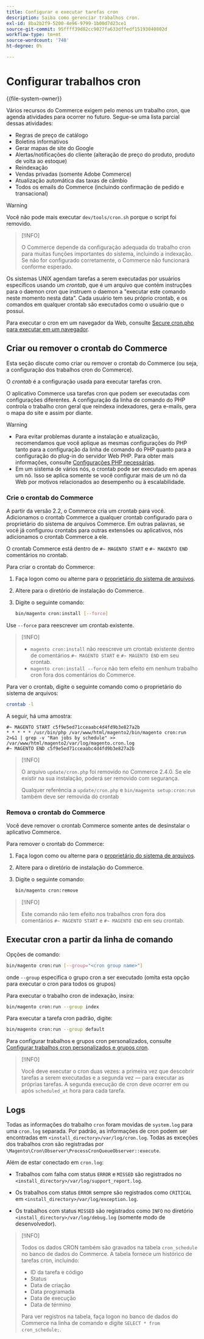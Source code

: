```yaml
---
title: Configurar e executar tarefas cron
description: Saiba como gerenciar trabalhos cron.
exl-id: 8ba2b2f9-5200-4e96-9799-1b00d7d23ce1
source-git-commit: 95ffff39d82cc9027fa633dffedf15193040802d
workflow-type: tm+mt
source-wordcount: '748'
ht-degree: 0%

---
```


# Configurar trabalhos cron

{{file-system-owner}}

Vários recursos do Commerce exigem pelo menos um trabalho cron, que agenda atividades para ocorrer no futuro. Segue-se uma lista parcial dessas atividades:

- Regras de preço de catálogo
- Boletins informativos
- Gerar mapas de site do Google
- Alertas/notificações do cliente (alteração de preço do produto, produto de volta ao estoque)
- Reindexação
- Vendas privadas (somente Adobe Commerce)
- Atualização automática das taxas de câmbio
- Todos os emails do Commerce (incluindo confirmação de pedido e transacional)

>[!WARNING]
>
>Você não pode mais executar `dev/tools/cron.sh` porque o script foi removido.

>[!INFO]
>
>O Commerce depende da configuração adequada do trabalho cron para muitas funções importantes do sistema, incluindo a indexação. Se não for configurado corretamente, o Commerce não funcionará conforme esperado.

Os sistemas UNIX agendam tarefas a serem executadas por usuários específicos usando um _crontab_, que é um arquivo que contém instruções para o daemon cron que instruem o daemon a &quot;executar este comando neste momento nesta data&quot;. Cada usuário tem seu próprio crontab, e os comandos em qualquer crontab são executados como o usuário que o possui.

Para executar o cron em um navegador da Web, consulte [Secure cron.php para executar em um navegador](../security/secure-cron-php.md).

## Criar ou remover o crontab do Commerce

Esta seção discute como criar ou remover o crontab do Commerce (ou seja, a configuração dos trabalhos cron do Commerce).

O _crontab_ é a configuração usada para executar tarefas cron.

O aplicativo Commerce usa tarefas cron que podem ser executadas com configurações diferentes. A configuração da linha de comando do PHP controla o trabalho cron geral que reindexa indexadores, gera e-mails, gera o mapa do site e assim por diante.

>[!WARNING]
>
>- Para evitar problemas durante a instalação e atualização, recomendamos que você aplique as mesmas configurações do PHP tanto para a configuração da linha de comando do PHP quanto para a configuração do plug-in do servidor Web PHP. Para obter mais informações, consulte [Configurações PHP necessárias](../../installation/prerequisites/php-settings.md).
>- Em um sistema de vários nós, o crontab pode ser executado em apenas um nó. Isso se aplica somente se você configurar mais de um nó da Web por motivos relacionados ao desempenho ou à escalabilidade.

### Crie o crontab do Commerce

A partir da versão 2.2, o Commerce cria um crontab para você. Adicionamos o crontab Commerce a qualquer crontab configurado para o proprietário do sistema de arquivos Commerce. Em outras palavras, se você já configurou crontabs para outras extensões ou aplicativos, nós adicionamos o crontab Commerce a ele.

O crontab Commerce está dentro de `#~ MAGENTO START` e `#~ MAGENTO END` comentários no crontab.

Para criar o crontab do Commerce:

1. Faça logon como ou alterne para o [proprietário do sistema de arquivos](../../installation/prerequisites/file-system/overview.md).
1. Altere para o diretório de instalação do Commerce.
1. Digite o seguinte comando:

   ```bash
   bin/magento cron:install [--force]
   ```

Use `--force` para reescrever um crontab existente.

>[!INFO]
>
>- `magento cron:install` não reescreve um crontab existente dentro de comentários `#~ MAGENTO START` e `#~ MAGENTO END` em seu crontab.
>- `magento cron:install --force` não tem efeito em nenhum trabalho cron fora dos comentários do Commerce.

Para ver o crontab, digite o seguinte comando como o proprietário do sistema de arquivos:

```bash
crontab -l
```

A seguir, há uma amostra:

```terminal
#~ MAGENTO START c5f9e5ed71cceaabc4d4fd9b3e827a2b
* * * * * /usr/bin/php /var/www/html/magento2/bin/magento cron:run 2>&1 | grep -v "Ran jobs by schedule" >> /var/www/html/magento2/var/log/magento.cron.log
#~ MAGENTO END c5f9e5ed71cceaabc4d4fd9b3e827a2b
```

>[!INFO]
>
>O arquivo `update/cron.php` foi removido no Commerce 2.4.0. Se ele existir na sua instalação, poderá ser removido com segurança.
>
>Qualquer referência a `update/cron.php` e `bin/magento setup:cron:run` também deve ser removida do crontab

### Remova o crontab do Commerce

Você deve remover o crontab Commerce somente antes de desinstalar o aplicativo Commerce.

Para remover o crontab do Commerce:

1. Faça logon como ou alterne para o [proprietário do sistema de arquivos](../../installation/prerequisites/file-system/overview.md).
1. Altere para o diretório de instalação do Commerce.
1. Digite o seguinte comando:

   ```bash
   bin/magento cron:remove
   ```

>[!INFO]
>
>Este comando não tem efeito nos trabalhos cron fora dos comentários `#~ MAGENTO START` e `#~ MAGENTO END` em seu crontab.

## Executar cron a partir da linha de comando

Opções de comando:

```bash
bin/magento cron:run [--group="<cron group name>"]
```

onde `--group` especifica o grupo cron a ser executado (omita esta opção para executar o cron para todos os grupos)

Para executar o trabalho cron de indexação, insira:

```bash
bin/magento cron:run --group index
```

Para executar a tarefa cron padrão, digite:

```bash
bin/magento cron:run --group default
```

Para configurar trabalhos e grupos cron personalizados, consulte [Configurar trabalhos cron personalizados e grupos cron](../cron/custom-cron.md).

>[!INFO]
>
>Você deve executar o cron duas vezes: a primeira vez que descobrir tarefas a serem executadas e a segunda vez — para executar as próprias tarefas. A segunda execução de cron deve ocorrer em ou após `scheduled_at` hora para cada tarefa.

## Logs

Todas as informações do trabalho `cron` foram movidas de `system.log` para uma `cron.log` separada.
Por padrão, as informações de cron podem ser encontradas em `<install_directory>/var/log/cron.log`.
Todas as exceções dos trabalhos cron são registradas por `\Magento\Cron\Observer\ProcessCronQueueObserver::execute`.

Além de estar conectado em `cron.log`:

- Trabalhos com falha com status `ERROR` e `MISSED` são registrados no `<install_directory>/var/log/support_report.log`.

- Os trabalhos com status `ERROR` sempre são registrados como `CRITICAL` em `<install_directory>/var/log/exception.log`.

- Os trabalhos com status `MISSED` são registrados como `INFO` no diretório `<install_directory>/var/log/debug.log` (somente modo de desenvolvedor).

>[!INFO]
>
>Todos os dados CRON também são gravados na tabela `cron_schedule` no banco de dados do Commerce. A tabela fornece um histórico de tarefas cron, incluindo:
>
>- ID da tarefa e código
>- Status
>- Data de criação
>- Data programada
>- Data de execução
>- Data de término
>
>Para ver registros na tabela, faça logon no banco de dados do Commerce na linha de comando e digite `SELECT * from cron_schedule;`.
